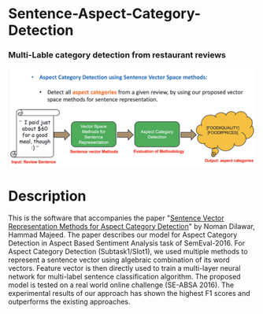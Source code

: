# Sentence-Aspect-Category-Detection
### Multi-Lable category detection from restaurant reviews

![alt_text](images/acpect_category_detection.png "image_tooltip")


# Description
This is the software that accompanies the paper "[Sentence Vector Representation Methods for Aspect Category Detection](https://github.com/Nomiluks/Aspect-Category-Detection-Model/blob/master/Research%20paper/paper.pdf)" by Noman Dilawar, Hammad Majeed. The paper describes our model for Aspect Category Detection in Aspect Based Sentiment Analysis task of SemEval-2016. For Aspect Category Detection (Subtask1/Slot1), we used multiple methods to represent a sentence vector using algebraic combination of its word vectors. Feature vector is then directly used to train a multi-layer neural network for multi-label sentence classification algorithm. The proposed model is tested on a real world online challenge (SE-ABSA 2016). The experimental results of our approach has shown the highest F1 scores and outperforms the existing approaches.

